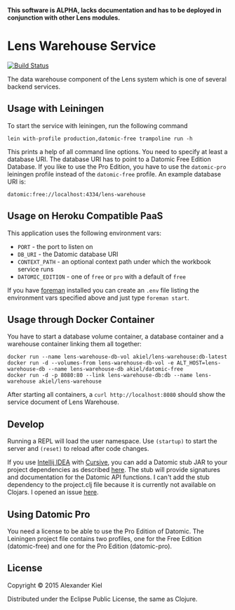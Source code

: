 __This software is ALPHA, lacks documentation and has to be deployed in conjunction with other Lens modules.__

# Lens Warehouse Service

[![Build Status](https://travis-ci.org/alexanderkiel/lens-warehouse.svg?branch=master)](https://travis-ci.org/alexanderkiel/lens-warehouse)

The data warehouse component of the Lens system which is one of several backend
services.

## Usage with Leiningen

To start the service with leiningen, run the following command

    lein with-profile production,datomic-free trampoline run -h

This prints a help of all command line options. You need to specify at least a
database URI. The database URI has to point to a Datomic Free Edition Database.
If you like to use the Pro Edition, you have to use the `datomic-pro` leiningen
profile instead of the `datomic-free` profile. An example database URI is:
              
    datomic:free://localhost:4334/lens-warehouse

## Usage on Heroku Compatible PaaS

This application uses the following environment vars:

* `PORT` - the port to listen on
* `DB_URI` - the Datomic database URI
* `CONTEXT_PATH` - an optional context path under which the workbook service runs
* `DATOMIC_EDITION` - one of `free` or `pro` with a default of `free`

If you have [foreman][1] installed you can create an `.env` file listing the
environment vars specified above and just type `foreman start`.

## Usage through Docker Container

You have to start a database volume container, a database container and a 
warehouse container linking them all together:

    docker run --name lens-warehouse-db-vol akiel/lens-warehouse:db-latest
    docker run -d --volumes-from lens-warehouse-db-vol -e ALT_HOST=lens-warehouse-db --name lens-warehouse-db akiel/datomic-free
    docker run -d -p 8080:80 --link lens-warehouse-db:db --name lens-warehouse akiel/lens-warehouse

After starting all containers, a `curl http://localhost:8080` should show the
service document of Lens Warehouse. 

## Develop

Running a REPL will load the user namespace. Use `(startup)` to start the server
and `(reset)` to reload after code changes.

If you use [Intellij IDEA][2] with [Cursive][3], you can add a Datomic stub JAR
to your project dependencies as described [here][4]. The stub will provide
signatures and documentation for the Datomic API functions. I can't add the
stub dependency to the project.clj file because it is currently not available on
Clojars. I opened an issue [here][5].

## Using Datomic Pro

You need a license to be able to use the Pro Edition of Datomic. The Leiningen
project file contains two profiles, one for the Free Edition (datomic-free) and
one for the Pro Edition (datomic-pro).

## License

Copyright © 2015 Alexander Kiel

Distributed under the Eclipse Public License, the same as Clojure.

[1]: https://github.com/ddollar/foreman
[2]: https://www.jetbrains.com/idea/
[3]: https://cursiveclojure.com
[4]: https://cursiveclojure.com/userguide/support.html
[5]: https://github.com/cursiveclojure/cursive/issues/896
